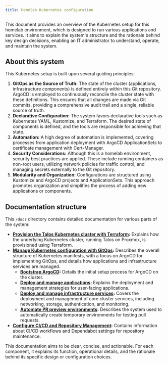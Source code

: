 ```yaml
---
title: Homelab Kubernetes configuration
---
```


This document provides an overview of the Kubernetes setup for this homelab environment, which is designed to run
various applications and services. It aims to explain the system's structure and the rationale behind key design
decisions, enabling an IT administrator to understand, operate, and maintain the system.

## About this system

This Kubernetes setup is built upon several guiding principles:

1. **GitOps as the Source of Truth:** The state of the cluster (applications, infrastructure components) is defined
   entirely within this Git repository. ArgoCD is employed to continuously reconcile the cluster state with these
   definitions. This ensures that all changes are made via Git commits, providing a comprehensive audit trail and a
   single, reliable source of truth.
2. **Declarative Configuration:** The system favors declarative tools such as Kubernetes YAML, Kustomize, and Terraform.
   The desired state of components is defined, and the tools are responsible for achieving that state.
3. **Automation:** A high degree of automation is implemented, covering processes from application deployment with
   ArgoCD ApplicationSets to certificate management with Cert-Manager.
4. **Security Considerations:** Although this is a homelab environment, security best practices are applied. These
   include running containers as non-root users, utilizing network policies for traffic control, and managing secrets
   externally to the Git repository.
5. **Modularity and Organization:** Configurations are structured using Kustomize and ArgoCD projects and
   ApplicationSets. This approach promotes organization and simplifies the process of adding new applications or
   components.

## Documentation structure

This `/docs` directory contains detailed documentation for various parts of the system:

- **[Provision the Talos Kubernetes cluster with Terraform](./tofu/opentofu-provisioning.md):** Explains how the
  underlying Kubernetes cluster, running Talos on Proxmox, is provisioned using Terraform.
- **[Manage Kubernetes configuration with GitOps](./k8s/manage-kubernetes.md):** Describes the overall structure of
  Kubernetes manifests, with a focus on ArgoCD for implementing GitOps, and details how applications and infrastructure
  services are managed.
  - **[Bootstrap ArgoCD](./k8s/manage-kubernetes.md#bootstrap-argocd):** Details the initial setup process for ArgoCD on
    the cluster.
  - **[Deploy and manage applications](./k8s/applications/application-management.md):** Explains the deployment and
    management strategies for user-facing applications.
  - **[Deploy and manage infrastructure services](./k8s/infrastructure/infrastructure-management.md):** Covers the
    deployment and management of core cluster services, including networking, storage, authentication, and monitoring.
  - **[Automate PR preview environments](./k8s/manage-kubernetes.md#pr-preview-environments):** Describes the system
    used to automatically create temporary environments for testing pull requests.
- **[Configure CI/CD and Repository Management](./github/github-configuration.md):** Contains information about CI/CD
  workflows and Dependabot settings for repository maintenance.

This documentation aims to be clear, concise, and actionable. For each component, it explains its function, operational
details, and the rationale behind its specific design or configuration choices.
